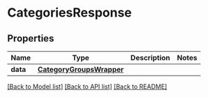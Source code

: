 # CategoriesResponse

## Properties
Name | Type | Description | Notes
------------ | ------------- | ------------- | -------------
**data** | [**CategoryGroupsWrapper**](CategoryGroupsWrapper.md) |  | 

[[Back to Model list]](../README.md#documentation-for-models) [[Back to API list]](../README.md#documentation-for-api-endpoints) [[Back to README]](../README.md)

